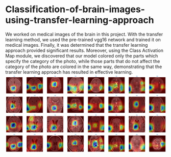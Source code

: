 # Classification-of-brain-images-using-transfer-learning-approach
We worked on medical images of the brain in this project. With the transfer learning method, we used the pre-trained vgg16 network and trained it on medical images. Finally, it was determined that the transfer learning approach provided significant results. Moreover, using the Class Activation Map module, we discovered that our model colored only the parts which specify the category of the photo, while those parts that do not affect the category of the photo are colored in the same way, demonstrating that the transfer learning approach has resulted in effective learning. 
![](./image/CAM_result.png)
